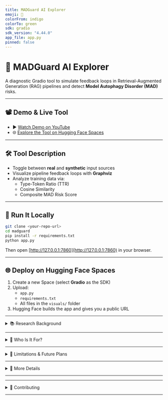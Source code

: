```yaml
---
title: MADGuard AI Explorer
emoji: 🧠
colorFrom: indigo
colorTo: green
sdk: gradio
sdk_version: "4.44.0"
app_file: app.py
pinned: false
---
```


# 🧠 MADGuard AI Explorer

A diagnostic Gradio tool to simulate feedback loops in Retrieval-Augmented Generation (RAG) pipelines and detect **Model Autophagy Disorder (MAD)** risks.

---

## 📽️ Demo & Live Tool

- ▶️ [Watch Demo on YouTube](https://www.youtube.com/watch?v=qjMwvaBXQeY)
- 🌐 [Explore the Tool on Hugging Face Spaces](https://huggingface.co/spaces/Priti0210/MadGuard)

---

## 🛠️ Tool Description

- Toggle between **real** and **synthetic** input sources
- Visualize pipeline feedback loops with **Graphviz**
- Analyze training data via:
  - Type-Token Ratio (TTR)
  - Cosine Similarity
  - Composite MAD Risk Score

---

## 🚀 Run It Locally

```bash
git clone <your-repo-url>
cd madguard
pip install -r requirements.txt
python app.py
```

Then open [http://127.0.0.1:7860](http://127.0.0.1:7860) in your browser.

---

## 🌐 Deploy on Hugging Face Spaces

1. Create a new Space (select **Gradio** as the SDK)
2. Upload:
   - `app.py`
   - `requirements.txt`
   - All files in the `visuals/` folder
3. Hugging Face builds the app and gives you a public URL

---

<details>
<summary>📚 Research Background</summary>

### 📄 Self-consuming LLMs: How and When Models Feed Themselves – Santurkar et al., 2023

This paper introduces and explores **Model Autophagy Disorder (MAD)** — showing that large language models trained on their own outputs tend to lose performance and accumulate error over time.

**MADGuard implements several of the paper’s proposed detection strategies:**

| Research Recommendation                     | MADGuard Implementation                   |
| ------------------------------------------- | ----------------------------------------- |
| Lexical redundancy analysis                 | ✅ via Type-Token Ratio (TTR)             |
| Embedding-based similarity scoring          | ✅ via SentenceTransformers + cosine      |
| Warning system for feedback loop risk       | ✅ risk score (Low / Medium / High)       |
| Distinguishing real vs. synthetic inputs    | ❌ not implemented (user-controlled only) |
| Multi-round retraining degradation tracking | ❌ not yet supported                      |

> “MADGuard AI Explorer is inspired by key findings from this research, aligning with early warnings and pipeline hygiene practices recommended in their work.”

📎 [Read Full Paper on arXiv](https://arxiv.org/abs/2307.01850)

</details>

---

<details>
<summary>👥 Who Is It For?</summary>

- **AI/ML Engineers**: Prevent model collapse due to training on synthetic outputs
- **MLOps Professionals**: Pre-retraining diagnostics
- **AI Researchers**: Study model feedback loops
- **Responsible AI Teams**: Audit data pipelines for ethical AI

### Why Use It?

- Avoid data contamination
- Ensure model freshness
- Support data-centric decisions
- Provide audit-ready diagnostics

</details>

---

<details>
<summary>🧱 Limitations & Future Plans</summary>

### 🔸 Current Limitations

| Area                | Missing Element                           |
| ------------------- | ----------------------------------------- |
| Multi-batch Uploads | No history or comparative dataset support |
| Real/Synthetic Tag  | No auto-tagging or provenance logging     |
| Visual Analytics    | No charts, timelines, or embeddings view  |
| Custom Thresholds   | Fixed MAD score weightings                |
| Provenance Tracking | No metadata or source history logging     |

### 🔮 Future Plans

- 📊 Batch evaluations with historical trendlines
- 🧠 RAG framework integration (e.g., LangChain)
- 🧩 Live evaluation API endpoint
- 🔒 Source tracking and audit trails
- 🧾 Exportable audit/compliance reports

</details>

---

<details>
<summary>📄 More Details</summary>

### 🔍 Features Recap

- Simulates feedback loops in RAG pipelines
- Visualizes flow using Graphviz
- Accepts `.csv` or `.json` data
- Calculates TTR, cosine similarity, MAD score
- Classifies risk (Low / Medium / High)
- Offers human-readable suggestions
- Based on: [Santurkar et al., 2023 – arXiv:2307.01850](https://arxiv.org/abs/2307.01850)

### 📜 License

MIT License (see [LICENSE](LICENSE))

## </details>

---

---

<details>
<summary>🤝 Contributing</summary>

### We Welcome Contributions!

MADGuard AI Explorer is an open-source project built to promote responsible AI development. If you’d like to improve the tool, suggest features, or report issues, we’d love your help!

#### 📦 How to Contribute

1. **Fork the Repository**
2. **Create a Branch** for your feature or fix:

   ```bash
   git checkout -b your-feature-name
   ```

3. **Make Your Changes**
4. **Commit Your Work** with a clear message:

   ```bash
   git commit -m "Add feature: explanation of risk levels"
   ```

5. **Push to Your Fork**:

   ```bash
   git push origin your-feature-name
   ```

6. **Open a Pull Request** and describe what you’ve changed and why.

---

### 💡 Contribution Ideas

- New risk scoring methods (e.g., Inception Score for image models)
- UI/UX improvements for accessibility
- Exportable reports for auditing
- Integration with RAG frameworks like LangChain
- Batch dataset support and history tracking

---

### 🐞 Found a Bug or Have a Feature Request?

If you encounter a bug or have an idea to improve MADGuard AI Explorer, please [open an issue here](https://github.com/humaninloop/madguard-ai-explorer/issues). We appreciate detailed, reproducible examples to help us understand and fix problems faster.

---

### 📜 Code of Conduct

Please be respectful, inclusive, and constructive in all interactions. Our community thrives on collaboration and kindness.

</details>

---
